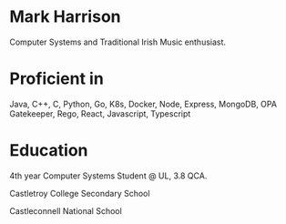 # Mark Harrison
Computer Systems and Traditional Irish Music enthusiast.

# Proficient in

Java, C++, C, Python, Go, K8s, Docker, Node, Express, MongoDB, OPA Gatekeeper, Rego,
React, Javascript, Typescript 

# Education
4th year Computer Systems Student @ UL, 3.8 QCA.

Castletroy College Secondary School

Castleconnell National School




